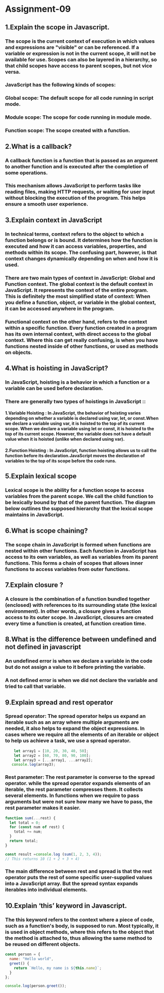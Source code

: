 # Assignment-09
## 1.Explain the scope in Javascript.
### The scope is the current context of execution in which values and expressions are "visible" or can be referenced. If a variable or expression is not in the current scope, it will not be available for use. Scopes can also be layered in a hierarchy, so that child scopes have access to parent scopes, but not vice versa.
### JavaScript has the following kinds of scopes:
### Global scope: The default scope for all code running in script mode.
### Module scope: The scope for code running in module mode.
### Function scope: The scope created with a function.

## 2.What is a callback?
### A callback function is a function that is passed as an argument to another function and is executed after the completion of some operations.
### This mechanism allows JavaScript to perform tasks like reading files, making HTTP requests, or waiting for user input without blocking the execution of the program. This helps ensure a smooth user experience.

## 3.Explain context in JavaScript
### In technical terms, context refers to the object to which a function belongs or is bound. It determines how the function is executed and how it can access variables, properties, and methods within its scope. The confusing part, however, is that context changes dynamically depending on when and how it is used.
### There are two main types of context in JavaScript: Global and Function context. The global context is the default context in JavaScript. It represents the context of the entire program. This is definitely the most simplified state of context: When you define a function, object, or variable in the global context, it can be accessed anywhere in the program.
### Functional context on the other hand, refers to the context within a specific function. Every function created in a program has its own internal context, with direct access to the global context. Where this can get really confusing, is when you have functions nested inside of other functions, or used as methods on objects.

## 4.What is hoisting in JavaScript?
### In JavaScript, hoisting is a behavior in which a function or a variable can be used before declaration.
### There are generally two types of hoistings in JavaScript ::

#### 1.Variable Hoisting : In JavaScript, the behavior of hoisting varies depending on whether a variable is declared using var, let, or const.When we declare a variable using var, it is hoisted to the top of its current scope. When we declare a variable using let or const, it is hoisted to the top of its current scope. However, the variable does not have a default value when it is hoisted (unlike when declared using var).
#### 2.Function Hoisting : In JavaScript, function hoisting allows us to call the function before its declaration.JavaScript moves the declaration of variables to the top of its scope before the code runs.

## 5.Explain lexical scope
### Lexical scope is the ability for a function scope to access variables from the parent scope. We call the child function to be lexically bound by that of the parent function. The diagram below outlines the supposed hierarchy that the lexical scope maintains in JavaScript.

## 6.What is scope chaining?
### The scope chain in JavaScript is formed when functions are nested within other functions. Each function in JavaScript has access to its own variables, as well as variables from its parent functions. This forms a chain of scopes that allows inner functions to access variables from outer functions.

## 7.Explain closure ?
### A closure is the combination of a function bundled together (enclosed) with references to its surrounding state (the lexical environment). In other words, a closure gives a function access to its outer scope. In JavaScript, closures are created every time a function is created, at function creation time.

## 8.What is the difference between undefined and not defined in javascript
### An undefined error is when we declare a variable in the code but do not assign a value to it before printing the variable.
### A not defined error is when we did not declare the variable and tried to call that variable.

## 9.Explain spread and rest operator
### Spread operator: The spread operator helps us expand an iterable such as an array where multiple arguments are needed, it also helps to expand the object expressions. In cases where we require all the elements of an iterable or object to help us achieve a task, we use a spread operator.
``` js 
    let array1 = [10, 20, 30, 40, 50];
    let array2 = [60, 70, 80, 90, 100];
    let array3 = [...array1, ...array2];
   console.log(array3);
```
### Rest parameter: The rest parameter is converse to the spread operator. while the spread operator expands elements of an iterable, the rest parameter compresses them. It collects several elements. In functions when we require to pass arguments but were not sure how many we have to pass, the rest parameter makes it easier.
``` js
function sum(...rest) {
  let total = 0;
  for (const num of rest) {
    total += num;
  }
  return total;
}

const result =console.log (sum(1, 2, 3, 4)); 
// This returns 10 (1 + 2 + 3 + 4)
```

### The main difference between rest and spread is that the rest operator puts the rest of some specific user-supplied values into a JavaScript array. But the spread syntax expands iterables into individual elements.

## 10.Explain ‘this’ keyword in Javascript.
### The this keyword refers to the context where a piece of code, such as a function's body, is supposed to run. Most typically, it is used in object methods, where this refers to the object that the method is attached to, thus allowing the same method to be reused on different objects.
``` js
const person = {
  name: "Hello world",
  greet() {
    return `Hello, my name is ${this.name}`;
  }
};

console.log(person.greet());
```